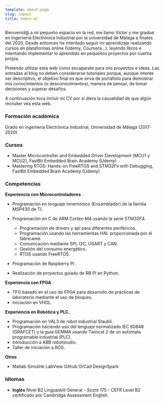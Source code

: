 ```yaml
---
template: about-page
slug: /about
title: Sobre mí
---
```

Bienvenid@ a mi pequeño espacio en la red, me llamo Víctor y me gradué en Ingeniería Electrónica Industrial por la universidad de Málaga a finales del 2020. Desde entonces he intentado seguir mi aprendizaje realizando cursos en plataformas online (Udemy, Coursera...), leyendo libros e intentando implementar lo aprendido en pequeños proyectos  por cuenta propia.

Pretendo utilizar esta web como escaparate para mis proyectos e ideas. Las entradas al blog no deben considerarse tutoriales porque, aunque intente ser descriptivo, el objetivo final es que sirva de portafolio para demostrar mis conocimientos (o desconocimientos), manera de pensar, de tomar decisiones y superar desafíos.

A continuación toca incluir mi CV por si diera la casualidad de que algún recruiter vea esta web.

### Formación académica

Grado en ingeniería Electrónica Industrial, Universidad de Málaga (2017-2020)

### Cursos

* Master Microcontroller and Embedded Driver Development (MCU1 y MCU2), FastBit Embedded Brain Academy (Udemy)
* Mastering RTOS: Hands-on FreeRTOS and STM32Fx with Debugging, FastBit Embedded Brain Academy (Udemy)

### Competencias

  **Experiencia con Microcontroladores**  ·      

* Programación en lenguaje mnemónico (Ensamblador) de la familia MSP430 de TI.    
* Programación en C de ARM Cortex-M4 usando la serie STM32F4. 

  * Programación de drivers y api para diferentes periféricos.  
  * Programación usando las herramientas HAL proporcionada por el fabricante.
  * Comunicación mediante SPI, I2C, USART y CAN.
  * Gestión del consumo energético. 
  * RTOS usando FreeRTOS.
* Programación de Raspberry PI .
* Realización de proyectos guiado de RB PI en Python.  

**Experiencia con FPGA**  ·      

* TFG basado en el uso de FPGA para desarrollo de prácticas de laboratorio mediante  el uso de bloques.
* Iniciación en VHDL.

**Experiencia en Robótica y PLC.**        

* Programación en VAL3 de robot industrial Staubli.
* Programación haciendo uso del lenguaje normalizado IEC 60848 (GRAFCET) y la guía GEMMA usando Twincat 2 de un autómata programable industrial (PLC).
* Introducción a ABB robotstudio.        
* Taller de iniciación a ROS.  

**Otros**             

* Matlab	Simulink	LabView	Github	OrCad	DesignSpark

### Idiomas

* **Inglés** Nivel B2 	Linguaskill General - Score 175 - CEFR Level B2 certificado por Cambridge Assessment English.